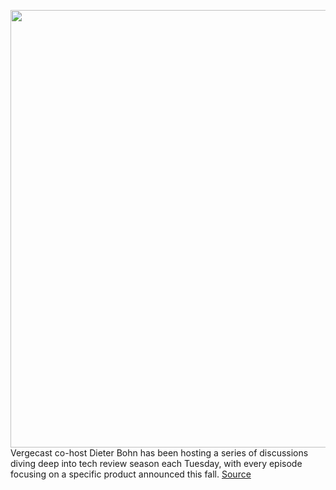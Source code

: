 <img src='https://cdn.vox-cdn.com/thumbor/TMbzIl5zL9qc1TDSpM0VQBNJC-g=/0x0:2040x1360/1200x800/filters:focal(857x517:1183x843)/cdn.vox-cdn.com/uploads/chorus_image/image/67553037/apple_watch_series_6_dbohn_834.0.jpg' width='700px' /><br/>
Vergecast co-host Dieter Bohn has been hosting a series of discussions diving deep into tech review season each Tuesday, with every episode focusing on a specific product announced this fall.
<a href='https://www.theverge.com/2020/9/29/21493297/apple-watch-series-6-joanna-stern-interview-vergecast'> Source <a/>